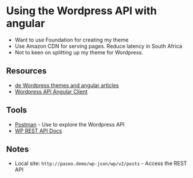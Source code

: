 # Using the Wordpress API with angular
* Want to use Foundation for creating my theme
* Use Amazon CDN for serving pages. Reduce latency in South Africa
* Not to keen on splitting up my theme for Wordpress.
## Resources
* [de Wordpress themes and angular articles](http://doppiaeast.com/)
* [Wordpress API Angular Client](https://github.com/wordpress-clients/wp-api-angular)
## Tools
* [Postman](https://www.getpostman.com/) - Use to explore the Wordpress API
* [WP REST API Docs](https://developer.wordpress.org/rest-api/)
## Notes
* Local site: `http://paseo.demo/wp-json/wp/v2/posts` - Access the REST API

